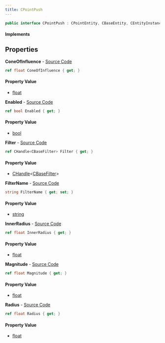 ```yaml
---
title: CPointPush
---
```


```csharp
public interface CPointPush : CPointEntity, CBaseEntity, CEntityInstance, ISchemaClass<CEntityInstance>, ISchemaClass<CBaseEntity>, ISchemaClass<CPointEntity>, ISchemaClass<CPointPush>, ISchemaField, ISchemaClass, INativeHandle
```

#### Implements

## Properties

**ConeOfInfluence** - [Source Code](https://github.com/swiftly-solution/swiftlys2/blob/main/managed/src/SwiftlyS2.Generated/Schemas/Interfaces/CPointPush.cs#L24)

```csharp
ref float ConeOfInfluence { get; }
```

#### Property Value

- [float](https://learn.microsoft.com/dotnet/api/system.single)

**Enabled** - [Source Code](https://github.com/swiftly-solution/swiftlys2/blob/main/managed/src/SwiftlyS2.Generated/Schemas/Interfaces/CPointPush.cs#L16)

```csharp
ref bool Enabled { get; }
```

#### Property Value

- [bool](https://learn.microsoft.com/dotnet/api/system.boolean)

**Filter** - [Source Code](https://github.com/swiftly-solution/swiftlys2/blob/main/managed/src/SwiftlyS2.Generated/Schemas/Interfaces/CPointPush.cs#L28)

```csharp
ref CHandle<CBaseFilter> Filter { get; }
```

#### Property Value

- [CHandle](/docs/api/shared/natives/chandle-1)<[CBaseFilter](/docs/api/shared/schemadefinitions/cbasefilter)>

**FilterName** - [Source Code](https://github.com/swiftly-solution/swiftlys2/blob/main/managed/src/SwiftlyS2.Generated/Schemas/Interfaces/CPointPush.cs#L26)

```csharp
string FilterName { get; set; }
```

#### Property Value

- [string](https://learn.microsoft.com/dotnet/api/system.string)

**InnerRadius** - [Source Code](https://github.com/swiftly-solution/swiftlys2/blob/main/managed/src/SwiftlyS2.Generated/Schemas/Interfaces/CPointPush.cs#L22)

```csharp
ref float InnerRadius { get; }
```

#### Property Value

- [float](https://learn.microsoft.com/dotnet/api/system.single)

**Magnitude** - [Source Code](https://github.com/swiftly-solution/swiftlys2/blob/main/managed/src/SwiftlyS2.Generated/Schemas/Interfaces/CPointPush.cs#L18)

```csharp
ref float Magnitude { get; }
```

#### Property Value

- [float](https://learn.microsoft.com/dotnet/api/system.single)

**Radius** - [Source Code](https://github.com/swiftly-solution/swiftlys2/blob/main/managed/src/SwiftlyS2.Generated/Schemas/Interfaces/CPointPush.cs#L20)

```csharp
ref float Radius { get; }
```

#### Property Value

- [float](https://learn.microsoft.com/dotnet/api/system.single)

